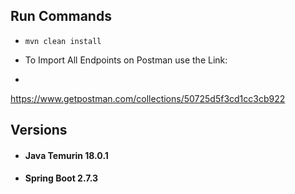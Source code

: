 ## Run Commands

* ```mvn clean install```


* To Import All Endpoints on Postman use the Link:
* 
https://www.getpostman.com/collections/50725d5f3cd1cc3cb922

## Versions 
* #### Java Temurin 18.0.1
* #### Spring Boot 2.7.3
